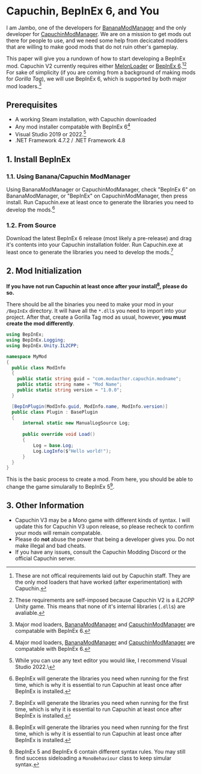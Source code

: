 # Capuchin, BepInEx 6, and You
I am Jambo, one of the developers for [BananaModManager](https://github.com/developerpixel0/bananamodmanager) and the only developer for [CapuchinModManager](https://github.com/jamboington/capuchinmodmanager).
We are on a mission to get mods out there for people to use, and we need some help from decicated modders that are willing to make good mods that do not ruin other's gameplay.

This paper will give you a rundown of how to start developing a BepInEx mod. Capuchin V2 currently requires either [MelonLoader](https://github.com/LavaGang/MelonLoader) or [BepInEx 6](https://github.com/bepinex/bepinex).[^1][^2]
For sake of simplicity (if you are coming from a background of making mods for _Gorilla Tag_), we will use BepInEx 6, which is supported by both major mod loaders.[^3]

## Prerequisites
- A working Steam installation, with Capuchin downloaded
- Any mod installer compatable with BepInEx 6[^3]
- Visual Studio 2019 or 2022.[^4]
- .NET Framework 4.7.2 / .NET Framework 4.8

## 1. Install BepInEx
### 1.1. Using Banana/Capuchin ModManager
Using BananaModManager or CapuchinModManager, check "BepInEx 6" on BananaModManager, or "BepInEx" on CapuchinModManager, then press install.
Run Capuchin.exe at least once to generate the libraries you need to develop the mods.[^5]

### 1.2. From Source
Download the latest BepInEx 6 release (most likely a pre-release) and drag it's contents into your Capuchin installation folder.
Run Capuchin.exe at least once to generate the libraries you need to develop the mods.[^5]

## 2. Mod Initialization
**If you have not run Capuchin at least once after your install[^5], please do so.**

There should be all the binaries you need to make your mod in your ``/BepInEx`` directory. It will have all the ``*.dll``s you need to import into your project. After that, create a Gorilla Tag mod as usual, however, **you must create the mod differently**.

```cs
using BepInEx;
using BepInEx.Logging;
using BepInEx.Unity.IL2CPP;

namespace MyMod
{
  public class ModInfo
  {
    public static string guid = "com.modauthor.capuchin.modname";
    public static string name = "Mod Name";
    public static string version = "1.0.0";
  }

  [BepInPlugin(ModInfo.guid, ModInfo.name, ModInfo.version)]
  public class Plugin : BasePlugin
  {
      internal static new ManualLogSource Log;
  
      public override void Load()
      {
          Log = base.Log;
          Log.LogInfo($"Hello world!");
      }
  }
}
```

This is the basic process to create a mod. From here, you should be able to change the game simularally to BepInEx 5[^6].

## 3. Other Information
- Capuchin V3 may be a Mono game with different kinds of syntax. I will update this for Capuchin V3 upon release, so please recheck to confirm your mods will remain compatable.
- Please do **not** abuse the power that being a developer gives you. Do not make illegal and bad cheats.
- If you have any issues, consult the Capuchin Modding Discord or the official Capuchin server.

[^1]: These are not offical requirements laid out by Capuchin staff. They are the only mod loaders that have worked (after experimentation) with Capuchin.
[^2]: These requirements are self-imposed because Capuchin V2 is a _IL2CPP_ Unity game. This means that none of it's internal libraries (``.dll``s) are avaliable.
[^3]: Major mod loaders, [BananaModManager](https://github.com/developerpixel0/bananamodmanager) and [CapuchinModManager](https://github.com/jamboington/capuchinmodmanager) are compatable with BepInEx 6.
[^4]: While you can use any text editor you would like, I recommend Visual Studio 2022.\
[^5]: BepInEx will generate the libraries you need when running for the first time, which is why it is essential to run Capuchin at least once after BepInEx is installed.
[^6]: BepInEx 5 and BepInEx 6 contain different syntax rules. You may still find success sideloading a ``MonoBehaviour`` class to keep simular syntax.
[^5]: BepInEx 6 must be ran at least once to generate the built-in Unity libraries needed to develop mods. Unlike _Mono_ games like Gorilla Tag, they must be compiled by BepInEx first to use them.
